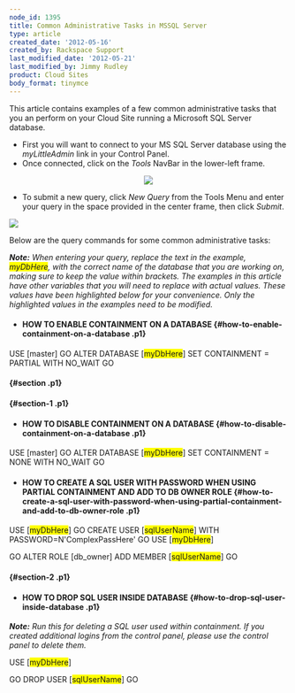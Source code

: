 ```yaml
---
node_id: 1395
title: Common Administrative Tasks in MSSQL Server
type: article
created_date: '2012-05-16'
created_by: Rackspace Support
last_modified_date: '2012-05-21'
last_modified_by: Jimmy Rudley
product: Cloud Sites
body_format: tinymce
---
```


This article contains examples of a few common administrative tasks that
you an perform on your Cloud Site running a Microsoft SQL Server
database.

-   First you will want to connect to your MS SQL Server database using
    the *myLittleAdmin* link in your Control Panel.
-   Once connected, click on the *Tools* NavBar in the lower-left frame.

<div style="text-align: center; ">

![](http://c15030753.r53.cf2.rackcdn.com/1_Tools.png)

</div>

<div style="text-align: center; ">



</div>

-   To submit a new query, click *New Query* from the Tools Menu and
    enter your query in the space provided in the center frame, then
    click *Submit*.



![](http://c15030753.r53.cf2.rackcdn.com/2_NewQuery.png)

Below are the query commands for some common administrative tasks:

***Note:** When entering your query, replace the text in the
example, <span
style="background-color: rgb(255, 255, 0); ">myDbHere</span>, with the
correct name of the database that you are working on, making sure to
keep the value within brackets. The examples in this article have other
variables that you will need to replace with actual values.  These
values have been highlighted below for your convenience.  Only the
highlighted values in the examples need to be modified.*



-   #### HOW TO ENABLE CONTAINMENT ON A DATABASE {#how-to-enable-containment-on-a-database .p1}

USE \[master\]
GO
ALTER DATABASE \[<span
style="background-color:#ffff00;">myDbHere</span>\] SET CONTAINMENT =
PARTIAL WITH NO\_WAIT
GO

####   {#section .p1}

####   {#section-1 .p1}

-   #### HOW TO DISABLE CONTAINMENT ON A DATABASE {#how-to-disable-containment-on-a-database .p1}

USE \[master\]
GO
ALTER DATABASE \[<span
style="background-color:#ffff00;">myDbHere</span>\] SET CONTAINMENT =
NONE WITH NO\_WAIT
GO


-   #### HOW TO CREATE A SQL USER WITH PASSWORD WHEN USING PARTIAL CONTAINMENT AND ADD TO DB OWNER ROLE {#how-to-create-a-sql-user-with-password-when-using-partial-containment-and-add-to-db-owner-role .p1}

USE \[<span style="background-color:#ffff00;">myDbHere</span>\]
GO
CREATE USER \[<span
style="background-color:#ffff00;">sqlUserName</span>\] WITH
PASSWORD=N'ComplexPassHere'
GO
USE \[<span style="background-color:#ffff00;">myDbHere</span>\]

GO
ALTER ROLE \[db\_owner\] ADD MEMBER \[<span
style="background-color:#ffff00;">sqlUserName</span>\]
GO

####   {#section-2 .p1}

-   #### HOW TO DROP SQL USER INSIDE DATABASE  {#how-to-drop-sql-user-inside-database .p1}

***Note:** Run this for deleting a SQL user used within containment. If
you created additional logins from the control panel, please use the
control panel to delete them.*

USE \[<span style="background-color:#ffff00;">myDbHere</span>\]

GO
DROP USER \[<span
style="background-color:#ffff00;">sqlUserName</span>\]
GO

